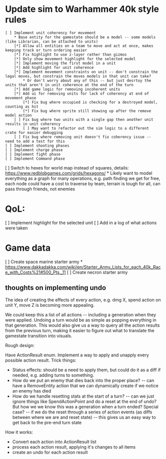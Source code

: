 # Update sim to Warhammer 40k style rules
    [ ] Implement unit coherency for movement
        * Base entity for the gamestate should be a model -- some models (like Librarian, can be attached to units)
        [*] Allow all entities on a team to move and act at once, makes keeping track or turn ordering easier
        [*] Fix highlight to use z-layer rather than gizmos
        [*] Only show movement highlight for the selected model
        [*] Implement moving the first model in a unit
        [*] Add highlight for unit coherence
        [*] Implement movement constraints on unit -- don't constrain the legal moves, but constrain the moves models in that unit can take?
            * Or don't worry about any of this -- but just desrtoy the units that aren't in unit coherence at the end of the turn
        [*] Add game logic for removing incoherent units
        [*] Add ui for removing units for lack of coherency at end of movement phase
            [*] Fix bug where occupied is checking for a destroyed model, counting as hit
            [*] Fix bug where sprite still showing up after the remove model action
        [ ] Fix bug where two units with a single gap then another unit results in unit coherency
            [ ] May want to refactor out the sim logic to a different crate for easier debugging
        [ ] Fix bug where removing unit doesn't fix coherency issue -- need to add a test for this
    [ ] Implement shooting phases
    [ ] Implement charge phase
    [ ] Implement fight phase
    [ ] Implement Command phase
    
[ ] Switch to hexes for world map instead of squares, details: https://www.redblobgames.com/grids/hexagons/
    * Likely want to model everything as a graph for many operations, e.g. path finding we get for free, each node could have a cost to traverse by team, terrain is tough for all, can pass through friends, not enemies

# QoL:
[ ] Implement highlight for the selected unit
[ ] Add in a log of what actions were taken

# Game data
[ ] Create space marine starter army
    * https://www.dakkadakka.com/wiki/en/Starter_Army_Lists_for_each_40k_Race_with_Costs%21#500_Pts._11
[ ] Create necron starter army




## thoughts on implementing undo
The idea of creating the effects of every action, e.g. dmg X, spend action on unit Y, move Z is becoming more appealing.

We could keep this a list of all actions -- including a generation when they were applied. Undoing a turn would be as simple as popping everything in that generation. This would also give us a way to query all the action results from the previous turn, making it easier to figure out what to translate the gamestate transition into visuals.

Rough design:

Have ActionResult enum. Implement a way to apply and unapply every possible action result. Trick things:
* Status effects: should be a need to apply them, but could do it as a diff if needed, e.g. adding turns to something.
* How do we put an enemy that dies back into the proper place? -- can have a RemoveEntity action that we can dynamically create if we notice an enemy has died
* How do we handle resetting stats at the start of a turn? -- can we just ignore things like SpendActionPoint and do a reset at the end of undo? But how we we know this was a generation when a turn ended? Special case? -- if we do the reset through a series of action events (as diffs between where we are and reset state) -- this gives us an easy way to get back to the pre-end turn state

How it works:
* Convert each action into ActionResult list
* process each action result, applying it's changes to all items
* create an undo for each action result


